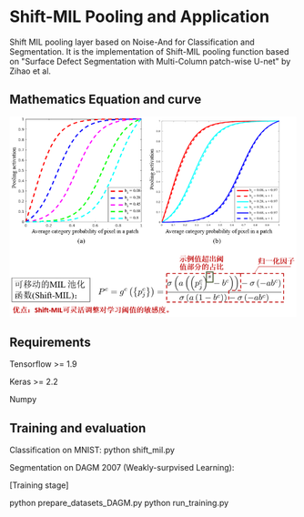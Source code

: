 # Shift-MIL Pooling and Application
Shift MIL pooling layer based on Noise-And for Classification and Segmentation. It is the implementation of Shift-MIL pooling function based on "Surface Defect Segmentation with Multi-Column patch-wise U-net" by Zihao et al.

## Mathematics Equation and curve 
![](Math_curve.png) 

## Requirements

Tensorflow >= 1.9

Keras >= 2.2

Numpy

## Training and evaluation 

Classification on MNIST: python shift_mil.py 

Segmentation on DAGM 2007 (Weakly-surpvised Learning): 

[Training stage]

python prepare_datasets_DAGM.py
python run_training.py
